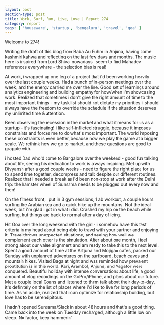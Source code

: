 ```yaml
---
layout: post
section-type: post
title: Work, Surf, Run, Live, Love | Report 274
category: report
tags: [ 'houseware', 'startup', 'bengaluru', 'travel', 'goa' ]
---
```


Welcome to 274!

Writing the draft of this blog from Baba Au Ruhm in Anjuna, having some kashmiri kahwa and reflecting on the last few days and months. The music here is inspired from Lord Shiva, nowadays i seem to find Mahadev references everywhere - the selection bias is real!

At work, i wrapped up one leg of a project that i'd been working heavily over the last couple weeks. Had a bunch of in-person meetings over the week, and the energy carried me over the line. Good set of learnings around analytics engineering and building empathy for how/when i'm showcasing work. Realized that sometimes i don't give the right amount of time to the most important things - my task list should not dictate my priorities. i should always have the freedom to override the schedule if the situation deserves my unlimited time & attention.

Been observing the recession in the market and what it means for us as a startup - it's fascinating! i like self-inflicted struggle, because it imposes constraints and forces me to do what's most important. The world imposing these constraints is even better, because now we play the game at a bigger scale. We rethink how we go to market, and these questions are good to grapple with.

i hosted Dad who'd come to Bangalore over the weekend - good fun talking about life, seeing his dedication to work is always inspiring. Met up with Divyansh after a good couple weeks - need to figure the right place for us to spend time together, decompress and talk despite our different routines. Realized that i needed a break as i'd been non-stop at work after the Delhi trip: the hamster wheel of Sunsama needs to be plugged out every now and then!

On the fitness front, i put in 3 gym sessions, 1 ab workout, a couple hours surfing the Arabian sea and a quick hike up the mountains. Not the ideal week, but i'm glad i got in what i did. Crashed my hip on the beach while surfing, but things are back to normal after a day of icing.

Hit Goa over the long weekend with the girl - i somehow have this test criteria in my head about being able to travel with your partner and enjoying it. Travel throws unexpected situations, and seeing how well we complement each other is the simulation. After about one month, i feel strong about our value alignment and am ready to take this to the next level. Spent a good amount of time at the Artjuna and Mojigao cafes, packed our Sunday with unplanned adventures on the surfboard, beach caves and mountain hikes. Visited Baga at night and was reminded how prevalent prostitution is in this world. Keri, Arambol, Anjuna, and Vagator were conquered. Beautiful holiday with intense conversations about life, a good amount of vlog recordings on the GoPro/iPhone, and plans about our future. Met a couple local Goans and listened to them talk about their day-to-day, it's definitely on the list of places where i'd like to live for long periods of time. As an aside, realized that i can optimize for relationship building, but love has to be serendipitous.

i hadn't opened Sunsama/Slack in about 48 hours and that's a good thing. Came back into the week on Tuesday recharged, although a little low on sleep. No factor, keep hammerin'
